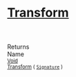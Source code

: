 # [Transform](./Scale-100663815.md)


<br><br>
Returns<img width=542/>Name
<br>
<sub>[Void](https://docs.microsoft.com/en-us/dotnet/api/System.Void)</sub><img width=500/><sub>[Transform](./Scale-100663815.md) ( [`Signature`](./../../../../Signature.md) )</sub><br>


